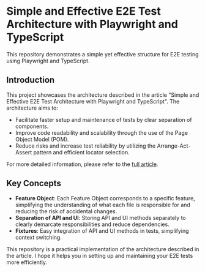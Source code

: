 # Simple and Effective E2E Test Architecture with Playwright and TypeScript

This repository demonstrates a simple yet effective structure for E2E testing using Playwright and TypeScript.

## Introduction

This project showcases the architecture described in the article "Simple and Effective E2E Test Architecture with Playwright and TypeScript". The architecture aims to:
- Facilitate faster setup and maintenance of tests by clear separation of components.
- Improve code readability and scalability through the use of the Page Object Model (POM).
- Reduce risks and increase test reliability by utilizing the Arrange-Act-Assert pattern and efficient locator selection.

For more detailed information, please refer to the [full article](https://www.linkedin.com/pulse/simple-effective-e2e-test-architecture-playwright-denis-skvortsov-hv5pf/).


## Key Concepts

- **Feature Object**: Each Feature Object corresponds to a specific feature, simplifying the understanding of what each file is responsible for and reducing the risk of accidental changes.
- **Separation of API and UI**: Storing API and UI methods separately to clearly demarcate responsibilities and reduce dependencies.
- **Fixtures**: Easy integration of API and UI methods in tests, simplifying context switching.



This repository is a practical implementation of the architecture described in the article. I hope it helps you in setting up and maintaining your E2E tests more efficiently.
